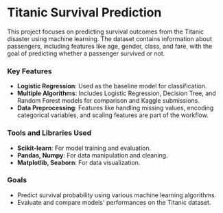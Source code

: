 # Titanic Survival Prediction

This project focuses on predicting survival outcomes from the Titanic disaster using machine learning. The dataset contains information about passengers, including features like age, gender, class, and fare, with the goal of predicting whether a passenger survived or not.

### Key Features
- **Logistic Regression**: Used as the baseline model for classification.
- **Multiple Algorithms**: Includes Logistic Regression, Decision Tree, and Random Forest models for comparison and Kaggle submissions.
- **Data Preprocessing**: Features like handling missing values, encoding categorical variables, and scaling features are part of the workflow.

### Tools and Libraries Used
- **Scikit-learn**: For model training and evaluation.
- **Pandas, Numpy**: For data manipulation and cleaning.
- **Matplotlib, Seaborn**: For data visualization.

### Goals
- Predict survival probability using various machine learning algorithms.
- Evaluate and compare models' performances on the Titanic dataset.
